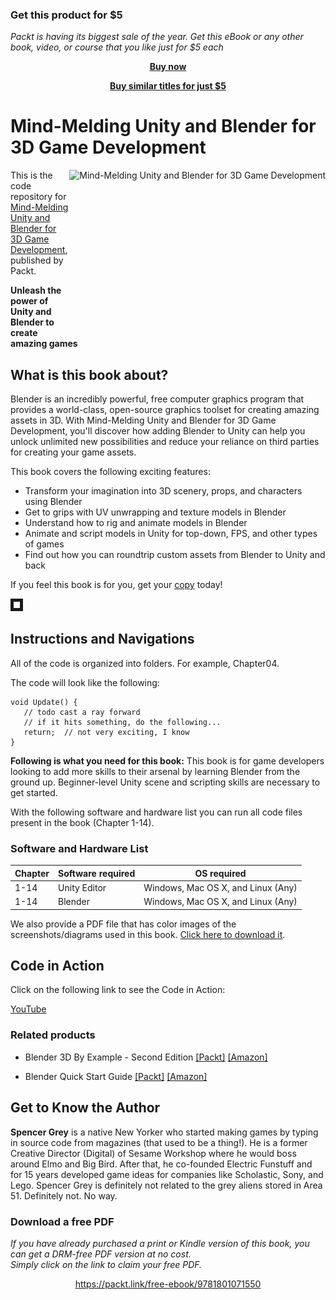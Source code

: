 
### Get this product for $5

<i>Packt is having its biggest sale of the year. Get this eBook or any other book, video, or course that you like just for $5 each</i>


<b><p align='center'>[Buy now](https://packt.link/9781801071550)</p></b>


<b><p align='center'>[Buy similar titles for just $5](https://subscription.packtpub.com/search)</p></b>


# Mind-Melding Unity and Blender for 3D Game Development

<a href="https://www.packtpub.com/product/mind-melding-unity-and-blender-for-3d-game-development/9781801071550"><img src="https://static.packt-cdn.com/products/9781801071550/cover/smaller" alt="Mind-Melding Unity and Blender for 3D Game Development" height="256px" align="right"></a>

This is the code repository for [Mind-Melding Unity and Blender for 3D Game Development](https://www.packtpub.com/product/mind-melding-unity-and-blender-for-3d-game-development/9781801071550), published by Packt.

**Unleash the power of Unity and Blender to create amazing games**

## What is this book about?
Blender is an incredibly powerful, free computer graphics program that provides a world-class, open-source graphics toolset for creating amazing assets in 3D. With Mind-Melding Unity and Blender for 3D Game Development, you'll discover how adding Blender to Unity can help you unlock unlimited new possibilities and reduce your reliance on third parties for creating your game assets.

This book covers the following exciting features: 
* Transform your imagination into 3D scenery, props, and characters using Blender
* Get to grips with UV unwrapping and texture models in Blender
* Understand how to rig and animate models in Blender
* Animate and script models in Unity for top-down, FPS, and other types of games
* Find out how you can roundtrip custom assets from Blender to Unity and back

If you feel this book is for you, get your [copy](https://www.amazon.com/dp/1801071551) today!

<a href="https://www.packtpub.com/?utm_source=github&utm_medium=banner&utm_campaign=GitHubBanner"><img src="https://raw.githubusercontent.com/PacktPublishing/GitHub/master/GitHub.png" 
alt="https://www.packtpub.com/" border="5" /></a>


## Instructions and Navigations
All of the code is organized into folders. For example, Chapter04.

The code will look like the following:
```
void Update() {
   // todo cast a ray forward
   // if it hits something, do the following...
   return;  // not very exciting, I know
}

```

**Following is what you need for this book:**
This book is for game developers looking to add more skills to their arsenal by learning Blender from the ground up. Beginner-level Unity scene and scripting skills are necessary to get started.

With the following software and hardware list you can run all code files present in the book (Chapter 1-14).

### Software and Hardware List

| Chapter  | Software required                   | OS required                        |
| -------- | ------------------------------------| -----------------------------------|
| 1-14       | Unity Editor                     | Windows, Mac OS X, and Linux (Any) |
| 1-14        | Blender           | Windows, Mac OS X, and Linux (Any) |


We also provide a PDF file that has color images of the screenshots/diagrams used in this book. [Click here to download it](https://static.packt-cdn.com/downloads/9781801071550_ColorImages.pdf).

## Code in Action

Click on the following link to see the Code in Action:

[YouTube](https://bit.ly/30yLR5Q)

### Related products <Other books you may enjoy>
* Blender 3D By Example - Second Edition [[Packt]](https://www.packtpub.com/product/blender-3d-by-example-second-edition/9781789612561) [[Amazon]](https://www.amazon.com/dp/178961256X)

* Blender Quick Start Guide [[Packt]](https://www.packtpub.com/product/blender-quick-start-guide/9781789619478) [[Amazon]](https://www.amazon.com/dp/1789619475)

## Get to Know the Author
**Spencer Grey**
is a native New Yorker who started making games by typing in source code from magazines (that used to be a thing!). He is a former Creative Director (Digital) of Sesame Workshop where he would boss around Elmo and Big Bird. After that, he co-founded Electric Funstuff and for 15 years developed game ideas for companies like Scholastic, Sony, and Lego. Spencer Grey is definitely not related to the grey aliens stored in Area 51. Definitely not. No way.


### Download a free PDF

 <i>If you have already purchased a print or Kindle version of this book, you can get a DRM-free PDF version at no cost.<br>Simply click on the link to claim your free PDF.</i>
<p align="center"> <a href="https://packt.link/free-ebook/9781801071550">https://packt.link/free-ebook/9781801071550 </a> </p>